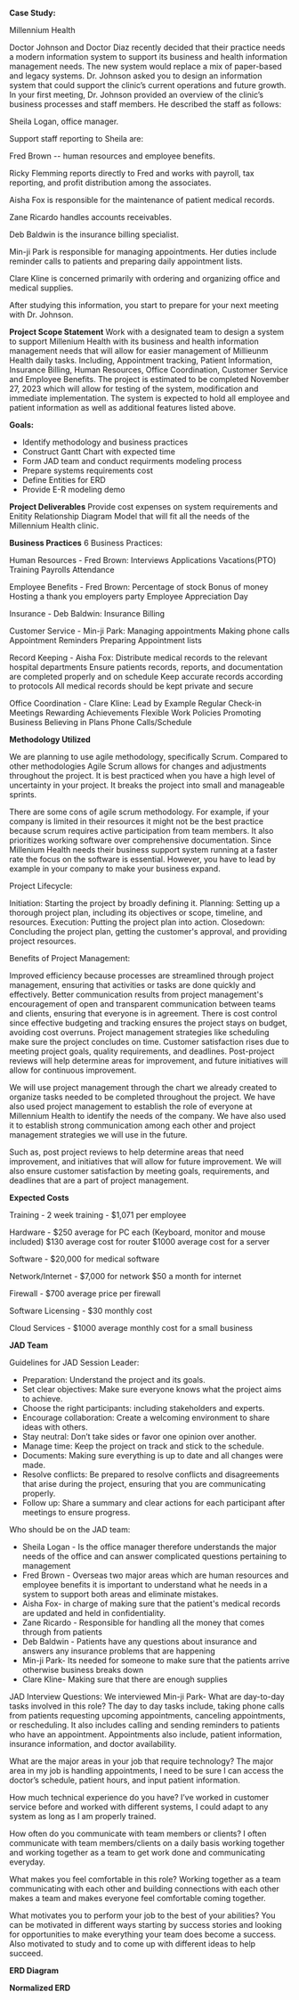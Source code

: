 **Case Study:**

Millennium Health

Doctor Johnson and Doctor Diaz recently decided that their practice needs a modern information system to support its business and health information management needs. The new system would replace a mix of paper-based and legacy systems. Dr. Johnson asked you to design an information system that could support the clinic’s current operations and future growth.
In your first meeting, Dr. Johnson provided an overview of the clinic’s business processes and staff members. He described the staff as follows:

Sheila Logan, office manager.

Support staff reporting to Sheila are:

Fred Brown -- human resources and employee benefits.

Ricky Flemming reports directly to Fred and works with payroll, tax reporting, and profit distribution among the associates.

Aisha Fox is responsible for the maintenance of patient medical records.

Zane Ricardo handles accounts receivables.

Deb Baldwin is the insurance billing specialist.

Min-ji Park is responsible for managing appointments. Her duties include reminder calls to patients and preparing daily appointment lists.

Clare Kline is concerned primarily with ordering and organizing office and medical supplies.

After studying this information, you start to prepare for your next meeting with Dr. Johnson.

**Project Scope Statement**
Work with a designated team to design a system to support Millenium Health with its business and health information management needs that will allow for easier management of Millieunm Health daily tasks. Including, Appointment tracking, Patient Information, Insurance Billing, Human Resources, Office Coordination, Customer Service and Employee Benefits. The project is estimated to be completed November 27, 2023 which will allow for testing of the system, modification and immediate implementation. The system is expected to hold all employee and patient information as well as additional features listed above. 

**Goals:**
* Identify methodology and business practices 
* Construct Gantt Chart with expected time 
* Form JAD team and conduct requirments modeling process
* Prepare systems requirements cost
* Define Entities for ERD 
* Provide E-R modeling demo

**Project Deliverables** 
Provide cost expenses on system requirements and Enitity Relationship Diagram Model that will fit all the needs of the Millennium Health clinic. 

**Business Practices**
6 Business Practices: 

Human Resources - Fred Brown:
Interviews
Applications
Vacations(PTO)
Training
Payrolls
Attendance

 Employee Benefits - Fred Brown:
Percentage of stock
Bonus of money
Hosting a thank you employers party
Employee Appreciation Day

Insurance - Deb Baldwin: 
Insurance 
Billing 

Customer Service - Min-ji Park:
Managing appointments 
Making phone calls 
Appointment Reminders 
Preparing Appointment lists 

Record Keeping - Aisha Fox: 
Distribute medical records to the relevant hospital departments
Ensure patients records, reports, and documentation are completed properly and on schedule
Keep accurate records according to protocols
All medical records should be kept private and secure


Office Coordination - Clare Kline:
Lead by Example
Regular Check-in Meetings
Rewarding Achievements
Flexible Work Policies
Promoting Business
Believing in Plans
Phone Calls/Schedule

**Methodology Utilized**

We are planning to use agile methodology, specifically Scrum. Compared to other methodologies Agile Scrum allows for changes and adjustments throughout the project. It is best practiced when you have a high level of uncertainty in your project. It breaks the project into small and manageable sprints. 

There are some cons of agile scrum methodology. For example, if your company is limited in their resources it might not be the best practice because scrum requires active participation from team members. It also prioritizes working software over comprehensive documentation.  Since Millenium Health needs their business support system running at a faster rate the focus on the software is essential. However, you have to lead by example in your company to make your business expand. 

Project Lifecycle:

Initiation: Starting the project by broadly defining it.
Planning: Setting up a thorough project plan, including its objectives or scope, timeline, and resources.
Execution: Putting the project plan into action.
Closedown: Concluding the project plan, getting the customer's approval, and providing project resources.

Benefits of Project Management:

Improved efficiency because processes are streamlined through project management, ensuring that activities or tasks are done quickly and effectively.
Better communication results from project management's encouragement of open and transparent communication between teams and clients, ensuring that everyone is in agreement.
There is cost control since effective budgeting and tracking ensures the project stays on budget, avoiding cost overruns.
Project management strategies like scheduling make sure the project concludes on time.
Customer satisfaction rises due to meeting project goals, quality requirements, and deadlines.
Post-project reviews will help determine areas for improvement, and future initiatives will allow for continuous improvement.

We will use project management through the chart we already created to organize tasks needed to be completed throughout the project. We have also used project management to establish the role of everyone at Millennium Health to identify the needs of the company. We have also used it to establish strong communication among each other and project management strategies we will use in the future. 

Such as, post project reviews to help determine areas that need improvement, and initiatives that will allow for future improvement. We will also ensure customer satisfaction by meeting goals, requirements, and deadlines that are a part of project management. 

**Expected Costs**

Training - 
2 week training - $1,071 per employee 

Hardware - 
$250 average for PC each (Keyboard, monitor and mouse included)
$130 average cost for router 
$1000 average cost for a server 

Software - 
$20,000 for medical software 

Network/Internet - 
$7,000 for network
$50 a month for internet 

Firewall - 
$700 average price per firewall

Software Licensing - 
$30 monthly cost 

Cloud Services - 
$1000 average monthly cost for a small business 

**JAD Team**

Guidelines for JAD Session Leader: 
- Preparation: Understand the project and its goals. 
- Set clear objectives: Make sure everyone knows what the project aims to achieve.
- Choose the right participants: including stakeholders and experts.
- Encourage collaboration: Create a welcoming environment to share ideas with others. 
- Stay neutral: Don’t take sides or favor one opinion over another.
- Manage time: Keep the project on track and stick to the schedule. 
- Documents: Making sure everything is up to date and all changes were made.
- Resolve conflicts: Be prepared to resolve conflicts and disagreements that arise during the project, ensuring that you are communicating properly.  
- Follow up: Share a summary and clear actions for each participant after meetings to ensure progress.

Who should be on the JAD team: 
- Sheila Logan - Is the office manager therefore understands the major needs of the office and can answer complicated questions pertaining to management
- Fred Brown - Overseas two major areas which are human resources and employee benefits it is important to understand what he needs in a system to support both areas and eliminate mistakes. 
- Aisha Fox- in charge of making sure that the patient's medical records are updated and held in confidentiality. 
- Zane Ricardo - Responsible for handling all the money that comes through from patients
- Deb Baldwin - Patients have any questions about insurance and answers any insurance problems that are happening
- Min-ji Park- Its needed for someone to make sure that the patients arrive otherwise business breaks down
- Clare Kline- Making sure that there are enough supplies

JAD Interview Questions: 
We interviewed Min-ji Park- 
What are day-to-day tasks involved in this role? 
The day to day tasks include, taking phone calls from patients requesting upcoming appointments, canceling appointments, or rescheduling. It also includes calling and sending reminders to patients who have an appointment. Appointments also include, patient information, insurance information, and doctor availability.

What are the major areas in your job that require technology? 
The major area in my job is handling appointments, I need to be sure I can access the doctor’s schedule, patient hours, and input patient information. 

How much technical experience do you have?
I’ve worked in customer service before and worked with different systems, I could adapt to any system as long as I am properly trained. 

How often do you communicate with team members or clients?
I often communicate with team members/clients on a daily basis working together and working together as a team to get work done and communicating everyday.

What makes you feel comfortable in this role?
Working together as a team communicating with each other and building connections with each other makes a team and makes everyone feel comfortable coming together. 

What motivates you to perform your job to the best of your abilities?
You can be motivated in different ways starting by success stories and looking for opportunities to make everything your team does become a success. Also motivated to study and to come up with different ideas to help succeed.

**ERD Diagram**

**Normalized ERD**

